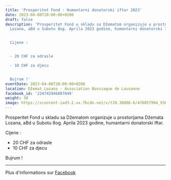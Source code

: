 ```yaml
---
title: 'Prosperitet Fond : Humantarni donatorski iftar 2023'
date: 2023-04-08T20:00:00+0200
draft: false
description: 'Prosperitet Fond u skladu sa Džematom organizuje u prostorijama Džemata
  Lozana, aBd u Subotu 8og. Aprila 2023 godine, humantarni donatorski Iftar.


  Cijene :


  - 20 CHF za odrasle

  - 10 CHF za djecu


  Bujrum !'
eventDate: 2023-04-08T20:00:00+0200
location: Džemat Lozana - Association Bosniaque de Lausanne
facebook_id: '224742946887049'
weight: 30
image: https://scontent-iad3-2.xx.fbcdn.net/v/t39.30808-6/476057994_936635281930405_1135964331823661885_n.jpg?_nc_cat=106&ccb=1-7&_nc_sid=9e60e4&_nc_ohc=5lixHWepk8sQ7kNvwFXDGMa&_nc_oc=AdlASPLIRvNqax99JEybQXdLsF3DtgVUshsrBS7eb0s7upua9urMMxGTS6d3VFEOkGs&_nc_zt=23&_nc_ht=scontent-iad3-2.xx&edm=ABTKTjYEAAAA&_nc_gid=v7PkisEG0WrAA5sFaYqhgA&oh=00_AfY3Yh9uVlXmcrqt_39ln7zBbJHgUTYIBezSOeOoYN1GJw&oe=68C814FD
---
```


Prosperitet Fond u skladu sa Džematom organizuje u prostorijama Džemata Lozana, aBd u Subotu 8og. Aprila 2023 godine, humantarni donatorski Iftar.

Cijene :

- 20 CHF za odrasle
- 10 CHF za djecu

Bujrum !

---

Plus d'informations sur [Facebook](https://facebook.com/events/224742946887049)